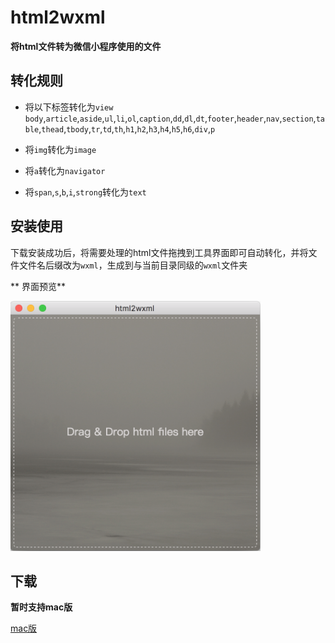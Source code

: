 # html2wxml

**将html文件转为微信小程序使用的文件**

## 转化规则
- 将以下标签转化为`view`
`body`,`article`,`aside`,`ul`,`li`,`ol`,`caption`,`dd`,`dl`,`dt`,`footer`,`header`,`nav`,`section`,`table`,`thead`,`tbody`,`tr`,`td`,`th`,`h1`,`h2`,`h3`,`h4`,`h5`,`h6`,`div`,`p`
- 将`img`转化为`image`

- 将`a`转化为`navigator`

- 将`span`,`s`,`b`,`i`,`strong`转化为`text`


## 安装使用
下载安装成功后，将需要处理的html文件拖拽到工具界面即可自动转化，并将文件文件名后缀改为`wxml`，生成到与当前目录同级的`wxml`文件夹

** 界面预览**

<img src="img/preview.png" width="400" height="400" alt="html2wxml界面">


## 下载
**暂时支持mac版**

[mac版](https://github.com/timezhong/html2wxml/raw/master/html2wxml-1.0.dmg)